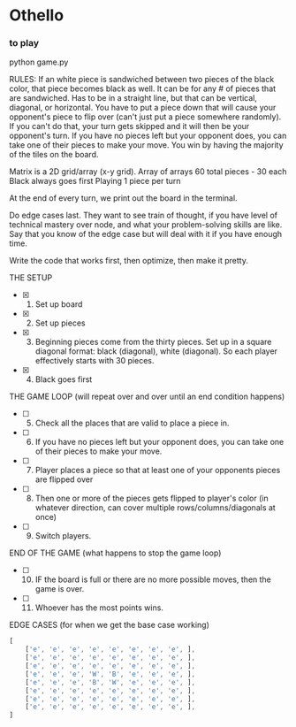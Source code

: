# Othello

### to play
python game.py

RULES:
If an white piece is sandwiched between two pieces of the black color, that piece becomes black as well. 
    It can be for any # of pieces that are sandwiched. 
Has to be in a straight line, but that can be vertical, diagonal, or horizontal. 
You have to put a piece down that will cause your opponent's piece to flip over (can't just put a piece somewhere randomly). If you can't do that, your turn gets skipped and it will then be your opponent's turn. 
If you have no pieces left but your opponent does, you can take one of their pieces to make your move. 
You win by having the majority of the tiles on the board.

Matrix is a 2D grid/array (x-y grid). Array of arrays
60 total pieces - 30 each
Black always goes first
Playing 1 piece per turn

At the end of every turn, we print out the board in the terminal. 

Do edge cases last. They want to see train of thought, if you have level of technical mastery over node, and what your problem-solving skills are like. Say that you know of the edge case but will deal with it if you have enough time. 

Write the code that works first, then optimize, then make it pretty.

THE SETUP
- [x] 1. Set up board 
- [x] 2. Set up pieces 
- [x] 3. Beginning pieces come from the thirty pieces. Set up in a square diagonal format: black (diagonal), white (diagonal). So each player effectively starts with 30 pieces. 
- [x] 4. Black goes first

THE GAME LOOP (will repeat over and over until an end condition happens)
- [ ] 5. Check all the places that are valid to place a piece in.
- [ ] 6. If you have no pieces left but your opponent does, you can take one of their pieces to make your move.
- [ ] 7. Player places a piece so that at least one of your opponents pieces are flipped over 
- [ ] 8. Then one or more of the pieces gets flipped to player's color (in whatever direction, can cover multiple rows/columns/diagonals at once)
- [ ] 9. Switch players.

END OF THE GAME (what happens to stop the game loop)
- [ ] 10. IF the board is full or there are no more possible moves, then the game is over.
- [ ] 11. Whoever has the most points wins. 

EDGE CASES (for when we get the base case working)


```javascript
[
    ['e', 'e', 'e', 'e', 'e', 'e', 'e', 'e', ],
    ['e', 'e', 'e', 'e', 'e', 'e', 'e', 'e', ],
    ['e', 'e', 'e', 'e', 'e', 'e', 'e', 'e', ],
    ['e', 'e', 'e', 'W', 'B', 'e', 'e', 'e', ],
    ['e', 'e', 'e', 'B', 'W', 'e', 'e', 'e', ],
    ['e', 'e', 'e', 'e', 'e', 'e', 'e', 'e', ],
    ['e', 'e', 'e', 'e', 'e', 'e', 'e', 'e', ],
    ['e', 'e', 'e', 'e', 'e', 'e', 'e', 'e', ],
]
```
